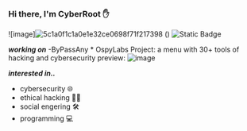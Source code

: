 ### Hi there, I'm CyberRoot ✋
![image]![5c1a0f1c1a0e1e32ce0698f71f217398](https://github.com/user-attachments/assets/3c09720c-e1e8-4464-b661-0eacc87f5a7d)
()
<img alt="Static Badge" src="https://img.shields.io/badge/CyberRoot-red">

***working on***
-ByPassAny * OspyLabs Project:
a menu with 30+ tools of hacking and cybersecurity
preview:
![image](https://github.com/user-attachments/assets/fb4c2df1-7df1-4bab-98e3-90d63c9a6317)

***interested in..***

- cybersecurity 🌐
- ethical hacking 🕵️‍♂️
- social engering 🛠️
- programming 💻
  
